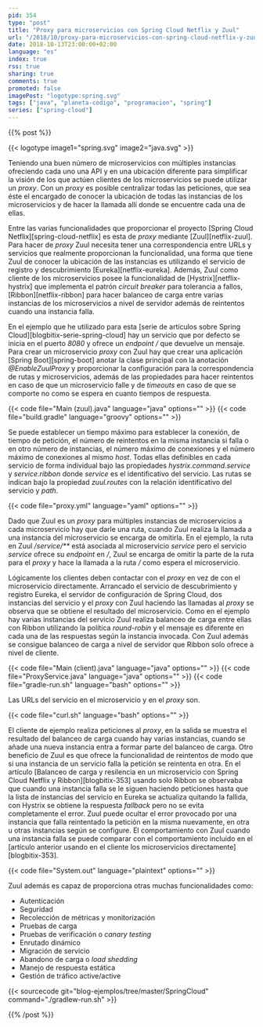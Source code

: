 ```yaml
---
pid: 354
type: "post"
title: "Proxy para microservicios con Spring Cloud Netflix y Zuul"
url: "/2018/10/proxy-para-microservicios-con-spring-cloud-netflix-y-zuul/"
date: 2018-10-13T23:00:00+02:00
language: "es"
index: true
rss: true
sharing: true
comments: true
promoted: false
imagePost: "logotype:spring.svg"
tags: ["java", "planeta-codigo", "programacion", "spring"]
series: ["spring-cloud"]
---
```


{{% post %}}

{{< logotype image1="spring.svg"  image2="java.svg" >}}

Teniendo una buen número de microservicios con múltiples instancias ofreciendo cada uno una API y en una ubicación diferente para simplificar la visión de los que actúen clientes de los microservicios se puede utilizar un _proxy_. Con un _proxy_ es posible centralizar todas las peticiones, que sea éste el encargado de conocer la ubicación de todas las instancias de los microservicios y de hacer la llamada allí donde se encuentre cada una de ellas.

Entre las varias funcionalidades que proporcionar el proyecto [Spring Cloud Netflix][spring-cloud-netflix] es esta de _proxy_ mediante [Zuul][netflix-zuul]. Para hacer de _proxy_ Zuul necesita tener una correspondencia entre URLs y servicios que realmente proporcionan la funcionalidad, una forma que tiene Zuul de conocer la ubicación de las instancias es utilizando el servicio de registro y descubrimiento [Eureka][netflix-eureka]. Además, Zuul como cliente de los microservicios posee la funcionalidad de [Hystrix][netflix-hystrix] que implementa el patrón _circuit breaker_ para tolerancia a fallos, [Ribbon][netflix-ribbon] para hacer balanceo de carga entre varias instancias de los microservicios a nivel de servidor además de reintentos cuando una instancia falla.

En el ejemplo que he utilizado para esta [serie de artículos sobre Spring Cloud][blogbitix-serie-spring-cloud] hay un servicio que por defecto se inicia en el puerto _8080_ y ofrece un _endpoint_ _/_ que devuelve un mensaje. Para crear un microservicio _proxy_ con Zuul hay que crear una aplicación [Spring Boot][spring-boot] anotar la clase principal con la anotación _@EnableZuulProxy_ y proporcionar la configuración para la correspondencia de rutas y microservicios, además de las propiedades para hacer reintentos en caso de que un microservicio falle y de _timeouts_ en caso de que se comporte no como se espera en cuanto tiempos de respuesta.

{{< code file="Main (zuul).java" language="java" options="" >}}
{{< code file="build.gradle" language="groovy" options="" >}}

Se puede establecer un tiempo máximo para establecer la conexión, de tiempo de petición, el número de reintentos en la misma instancia si falla o en otro número de instancias, el número máximo de conexiones y el número máximo de conexiones al mismo _host_. Todas ellas definibles en cada servicio de forma individual bajo las propiedades _hystrix.command.service_ y _service.ribbon_ donde _service_ es el identificativo del servicio. Las rutas se indican bajo la propiedad _zuul.routes_ con la relación identificativo del servicio y _path_.

{{< code file="proxy.yml" language="yaml" options="" >}}

Dado que Zuul es un _proxy_ para múltiples instancias de microservicios a cada microservicio hay que darle una ruta, cuando Zuul realiza la llamada a una instancia del microservicio se encarga de omitirla. En el ejemplo, la ruta en Zuul _/service/**_ está asociada al microservicio _service_ pero el servicio _service_ ofrece su _endpoint_ en _/_, Zuul se encarga de omitir la parte de la ruta para el _proxy_ y hace la llamada a la ruta _/_ como espera el microservicio.

Lógicamente los clientes deben contactar con el _proxy_ en vez de con el microservicio directamente. Arrancado el servicio de descubrimiento y registro Eureka, el servidor de configuración de Spring Cloud, dos instancias del servicio y el _proxy_ con Zuul haciendo las llamadas al _proxy_ se observa que se obtiene el resultado del microservicio. Como en el ejemplo hay varias instancias del servicio Zuul realiza balanceo de carga entre ellas con Ribbon utilizando la política _round-robin_ y el mensaje es diferente en cada una de las respuestas según la instancia invocada. Con Zuul además se consigue balanceo de carga a nivel de servidor que Ribbon solo ofrece a nivel de cliente.

{{< code file="Main (client).java" language="java" options="" >}}
{{< code file="ProxyService.java" language="java" options="" >}}
{{< code file="gradle-run.sh" language="bash" options="" >}}

Las URLs del servicio en el microservicio y en el _proxy_ son.

{{< code file="curl.sh" language="bash" options="" >}}

El cliente de ejemplo realiza peticiones al _proxy_, en la salida se muestra el resultado del balanceo de carga cuando hay varias instancias, cuando se añade una nueva instancia entra a formar parte del balanceo de carga. Otro beneficio de Zuul es que ofrece la funcionalidad de reintentos de modo que si una instancia de un servicio falla la petición se reintenta en otra. En el artículo [Balanceo de carga y resilencia en un microservicio con Spring Cloud Netflix y Ribbon][blogbitix-353] usando solo Ribbon se observaba que cuando una instancia falla se le siguen haciendo peticiones hasta que la lista de instancias del servicio en Eureka se actualiza quitando la fallida, con Hystrix se obtiene la respuesta _fallback_ pero no se evita completamente el error. Zuul puede ocultar el error provocado por una instancia que falla reintentado la petición en la misma nuevamente, en otra u otras instancias según se configure. El comportamiento con Zuul cuando una instancia falla se puede comparar con el comportamiento incluido en el [artículo anterior usando en el cliente los microservicios directamente][blogbitix-353].

{{< code file="System.out" language="plaintext" options="" >}}

Zuul además es capaz de proporciona otras muchas funcionalidades como:

* Autenticación
* Seguridad
* Recolección de métricas y monitorización
* Pruebas de carga
* Pruebas de verificación o _canary testing_
* Enrutado dinámico
* Migración de servicio
* Abandono de carga o _load shedding_
* Manejo de respuesta estática
* Gestión de tráfico active/active

{{< sourcecode git="blog-ejemplos/tree/master/SpringCloud" command="./gradlew-run.sh" >}}

{{% /post %}}
